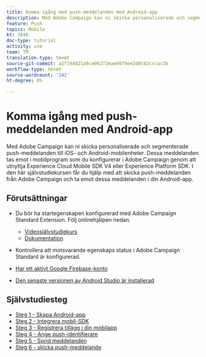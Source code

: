 ```yaml
---
title: Komma igång med push-meddelanden med Android-app
description: Med Adobe Campaign kan ni skicka personaliserade och segmenterade push-meddelanden till iOS- och Android-mobilenheter. Dessa meddelanden tas emot i mobilprogram som du konfigurerar i Adobe Campaign genom att utnyttja Experience Cloud Mobile SDK V4 eller Experience Platform SDK. I den här självstudiekursen får du hjälp med att skicka push-meddelanden från Adobe Campaign och ta emot dessa meddelanden i din Android-app.
feature: Push
topics: Mobile
kt: 3846
doc-type: tutorial
activity: use
team: TM
translation-type: tm+mt
source-git-commit: a2f194821a9ce06272eaed979ee2d8c62cccac2b
workflow-type: tm+mt
source-wordcount: '242'
ht-degree: 0%

---
```


# Komma igång med push-meddelanden med Android-app

Med Adobe Campaign kan ni skicka personaliserade och segmenterade push-meddelanden till iOS- och Android-mobilenheter.
Dessa meddelanden tas emot i mobilprogram som du konfigurerar i Adobe Campaign genom att utnyttja Experience Cloud Mobile SDK V4 eller Experience Platform SDK.
I den här självstudiekursen får du hjälp med att skicka push-meddelanden från Adobe Campaign och ta emot dessa meddelanden i din Android-app.

## Förutsättningar

* Du bör ha startegenskapen konfigurerad med Adobe Campaign Standard Extension. Följ onlinehjälpen nedan.
   * [Videosjälvstudiekurs](https://video.tv.adobe.com/v/26224?quality=12&captions=swe)
   * [Dokumentation](https://docs.adobe.com/content/help/en/campaign-learn/campaign-standard-tutorials/communication-channels/mobile/configure-mobile-apps-using-aep-sdk.html)

* Kontrollera att motsvarande egenskaps status i Adobe Campaign Standard är konfigurerad.
* [Har ett aktivt Google Firebase-konto](https://firebase.google.com)
* [Den senaste versionen av Android Studio är installerad](https://developer.android.com/studio)

## Självstudiesteg

* [Steg 1 - Skapa Android-app](/help/tutorial-push-notifications-android/create-android-app.md)
* [Steg 2 - Integrera mobil-SDK](/help/tutorial-push-notifications-android/integrating-with-mobile-sdk.md)
* [Steg 3 - Registrera tillägg i din mobilapp](/help/tutorial-push-notifications-android/register-mobile-extensions.md)
* [Steg 4 - Ange push-identifierare](/help/tutorial-push-notifications-android/set-push-identifier.md)
* [Steg 5 - Sprid meddelanden](/help/tutorial-push-notifications-android/propagate-notification.md)
* [Steg 6 - skicka push-meddelande](/help/tutorial-push-notifications-android/send-push-notification.md)
